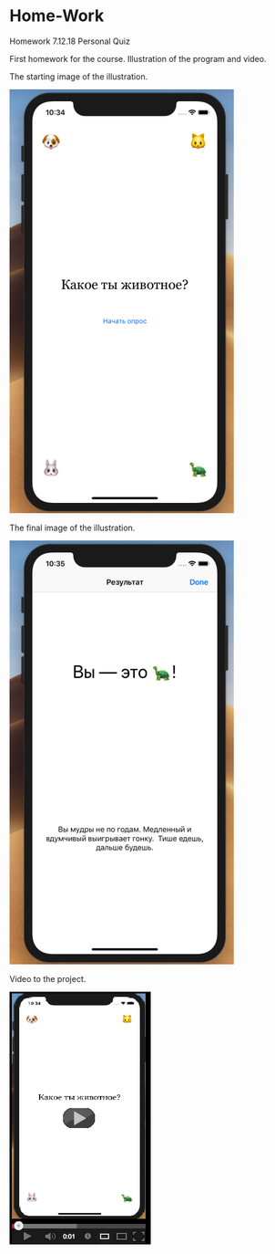 # Home-Work
Homework 7.12.18 Personal Quiz

First homework for the course. Illustration of the program and video.

The starting image of the illustration.

![Illustration to the project](https://github.com/EugenePerlik/Home-Work/raw/master/promo/begin.png)

The final image of the illustration.

![Illustration to the project](https://github.com/EugenePerlik/Home-Work/raw/master/promo/end.png)

Video to the project.

[![Video to the project](https://github.com/EugenePerlik/Home-Work/raw/master/promo/beginvideo.png)](https://yadi.sk/i/F0dbGhYZyj3ZUA)
